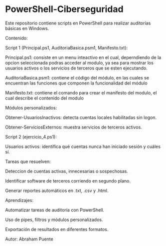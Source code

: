 # PowerShell-Ciberseguridad

Este repositorio contiene scripts en PowerShell para realizar auditorías básicas en Windows.

Contenido:

Script 1 (Principal.ps1, AuditoriaBasica.psm1, Manifesto.txt):

  Principal.ps1: consiste en un menu inteactivo en el cual, deperndiendo de la opcion seleccionada podras acceder al modulo, ya sea para mostrar los usuarios activos o    los servicios de terceros que se esten ejecutando.

  AuditoriaBasica.psm1: contiene el código del módulo, en las cuales se encuentran las funciones que componen la funcionalidad del módulo

  Manifesto.txt: contiene el comando para crear el manifesto del modulo, el cual describe el contenido del modulo
  
  Módulos personalizados:

  Obtener-UsuariosInactivos: detecta cuentas locales habilitadas sin logon.

  Obtener-ServiciosExternos: muestra servicios de terceros activos.
  
Script 2 (ejercicio_4.ps1):

  Usuarios activos: identifica qué cuentas nunca han iniciado sesión y cuáles sí.

Tareas que resuelven:

  Deteccion de cuentas activas, innecesarias o sospechosas.

  Identificar software de terceros corriendo en segundo plano.

  Generar reportes automáticos en .txt, .csv y .html.

Aprendizajes:

  Automatizar tareas de auditoría con PowerShell.

  Uso de pipes, filtros y módulos personalizados.

  Exportación de resultados en diferentes formatos.

Autor:
Abraham Puente
